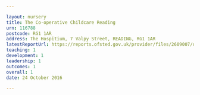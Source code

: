 ```yaml
---

layout: nursery
title: The Co-operative Childcare Reading
urn: 116788
postcode: RG1 1AR
address: The Hospitium, 7 Valpy Street, READING, RG1 1AR
latestReportUrl: https://reports.ofsted.gov.uk/provider/files/2609007/urn/116788.pdf
teaching: 1
development: 1
leadership: 1
outcomes: 1
overall: 1
date: 24 October 2016

---
```

